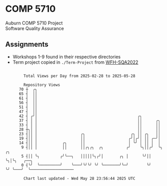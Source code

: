 # COMP 5710
Auburn COMP 5710 Project  
Software Quality Assurance

## Assignments
- Workshops 1-9 found in their respective directories
- Term project copied in `./Term-Project` from [WFH-SQA2022](https://github.com/wumphlett/WFH-SQA2022-AUBURN)

```

        Total Views per Day from 2025-02-28 to 2025-05-28

        Repository Views
      70 ┼  ╭╮
      65 ┤  ││
      61 ┤  ││
      56 ┤  ││
      51 ┤  ││
      47 ┤  ││
      42 ┤ ╭╯│                                            ╭╮
      37 ┤ │ │                                            ││      ╭╮
      33 ┤ │ │                                            ││      ││
      28 ┼╮│ │                                            ││      ││
      23 ┤││ │                   ╭╮                    ╭╮ ││ ╭╮   ││
      19 ┤││ │                   ││                   ╭╯│╭╯│ ││ ╭─╯│
      14 ┤││ │           ╭╮      ││                   │ ╰╯ │ ││ │  │
       9 ┤││ │           ││      ││╭╮╭╮  ╭╮          ╭╯    ╰╮││╭╯  ╰╮ ╭╮
       5 ┤││ ╰╮         ╭╯╰──╮   │││││╰╮╭╯│       ╭╮ │      ╰╯││    ╰╮│╰╮   ╭──╮
       0 ┤╰╯  ╰─────────╯    ╰───╯╰╯╰╯ ╰╯ ╰───────╯╰─╯        ╰╯     ╰╯ ╰───╯  ╰───────────────────

        Chart last updated - Wed May 28 23:56:44 2025 UTC
        
```
